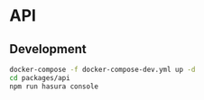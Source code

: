 # API

## Development

```sh
docker-compose -f docker-compose-dev.yml up -d
cd packages/api
npm run hasura console
```